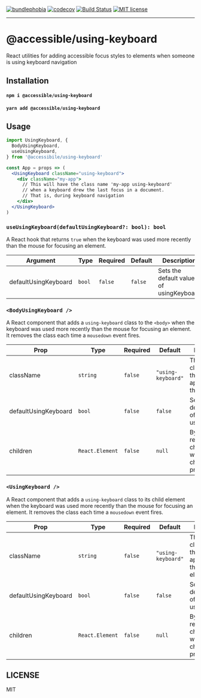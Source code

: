 [![bundlephobia](https://img.shields.io/bundlephobia/minzip/@accessible/using-keyboard?style=plastic)](https://bundlephobia.com/result?p=@accessible/using-keyboard)
[![codecov](https://codecov.io/gh/jaredLunde/accessible-using-keyboard/branch/master/graph/badge.svg)](https://codecov.io/gh/jaredLunde/accessible-using-keyboard)
[![Build Status](https://travis-ci.org/jaredLunde/accessible-using-keyboard.svg?branch=master)](https://travis-ci.org/jaredLunde/accessible-using-keyboard)
[![MIT license](https://img.shields.io/badge/License-MIT-blue.svg)](https://jaredlunde.mit-license.org/)

---

# @accessible/using-keyboard

React utilities for adding accessible focus styles to elements when someone is using keyboard navigation

## Installation

#### `npm i @accessible/using-keyboard`

#### `yarn add @accessible/using-keyboard`

## Usage

```jsx harmony
import UsingKeyboard, {
  BodyUsingKeyboard,
  useUsingKeyboard,
} from '@accessibile/using-keyboard'

const App = props => (
  <UsingKeyboard className="using-keyboard">
    <div className="my-app">
      // This will have the class name 'my-app using-keyboard' 
      // when a keyboard drew the last focus in a document. 
      // That is, during keyboard navigation
    </div>
  </UsingKeyboard>
)
```

### `useUsingKeyboard(defaultUsingKeyboard?: bool): bool`

A React hook that returns `true` when the keyboard was used more recently than the mouse for
focusing an element.

| Argument                 | Type   | Required | Default | Description                             |
| -------------------- | ------ | -------- | ------- | --------------------------------------- |
| defaultUsingKeyboard | `bool` | `false`  | `false` | Sets the default value of usingKeyboard |

### `<BodyUsingKeyboard />`

A React component that adds a `using-keyboard` class to the `<body>` when the keyboard was used more recently
than the mouse for focusing an element. It removes the class each time a `mousedown` event fires.

| Prop                 | Type            | Required | Default            | Description                                                                            |
| -------------------- | --------------- | -------- | ------------------ | -------------------------------------------------------------------------------------- |
| className            | `string`        | `false`  | `"using-keyboard"` | This is the class name that gets appended to the body                                  |
| defaultUsingKeyboard | `bool`          | `false`  | `false`            | Sets the default value of usingKeyboard                                                |
| children             | `React.Element` | `false`  | `null`             | By default this renders no children, but it will render any children you provide here. |

### `<UsingKeyboard />`

A React component that adds a `using-keyboard` class to its child element when the keyboard was used more recently
than the mouse for focusing an element. It removes the class each time a `mousedown` event fires.

| Prop                 | Type            | Required | Default            | Description                                                                            |
| -------------------- | --------------- | -------- | ------------------ | -------------------------------------------------------------------------------------- |
| className            | `string`        | `false`  | `"using-keyboard"` | This is the class name that gets appended to the child element                         |
| defaultUsingKeyboard | `bool`          | `false`  | `false`            | Sets the default value of usingKeyboard                                                |
| children             | `React.Element` | `false`  | `null`             | By default this renders no children, but it will render any children you provide here. |

## LICENSE

MIT
